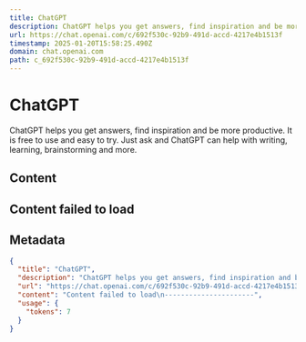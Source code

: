 ```yaml
---
title: ChatGPT
description: ChatGPT helps you get answers, find inspiration and be more productive. It is free to use and easy to try. Just ask and ChatGPT can help with writing, learning, brainstorming and more.
url: https://chat.openai.com/c/692f530c-92b9-491d-accd-4217e4b1513f
timestamp: 2025-01-20T15:58:25.490Z
domain: chat.openai.com
path: c_692f530c-92b9-491d-accd-4217e4b1513f
---
```


# ChatGPT


ChatGPT helps you get answers, find inspiration and be more productive. It is free to use and easy to try. Just ask and ChatGPT can help with writing, learning, brainstorming and more.


## Content

Content failed to load
----------------------

## Metadata

```json
{
  "title": "ChatGPT",
  "description": "ChatGPT helps you get answers, find inspiration and be more productive. It is free to use and easy to try. Just ask and ChatGPT can help with writing, learning, brainstorming and more.",
  "url": "https://chat.openai.com/c/692f530c-92b9-491d-accd-4217e4b1513f",
  "content": "Content failed to load\n----------------------",
  "usage": {
    "tokens": 7
  }
}
```
